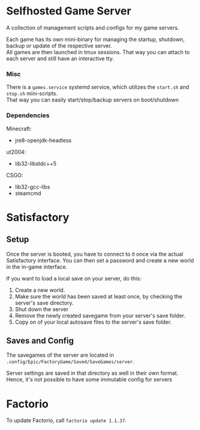 # Selfhosted Game Server

A collection of management scripts and configs for my game servers.

Each game has its own mini-binary for managing the startup, shutdown, backup or update of the respective server. \
All games are then launched in tmux sessions. That way you can attach to each server and still have an interactive tty.

### Misc

There is a `games.service` systemd service, which utilizes the `start.sh` and `stop.sh` mini-scripts. \
That way you can easily start/stop/backup servers on boot/shutdown

### Dependencies

Minecraft:
- jre8-openjdk-headless

ut2004:
- lib32-libstdc++5

CSGO:
- lib32-gcc-libs
- steamcmd


# Satisfactory

## Setup

Once the server is booted, you have to connect to it once via the actual Satisfactory interface.
You can then set a password and create a new world in the in-game interface.

If you want to load a local save on your server, do this:
1. Create a new world.
2. Make sure the world has been saved at least once, by checking the server's save directory.
3. Shut down the server
4. Remove the newly created savegame from your server's save folder.
5. Copy on of your local autosave files to the server's save folder.

## Saves and Config

The savegames of the server are located in `.config/Epic/FactoryGame/Saved/SaveGames/server`.

Server settings are saved in that directory as well in their own format.
Hence, it's not possible to have some immutable config for servers

# Factorio

To update Factorio, call `factorio update 1.1.37`.
